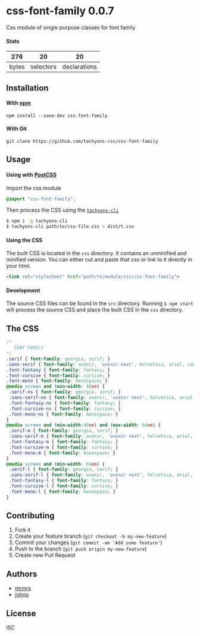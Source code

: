 # css-font-family 0.0.7

Css module of single purpose classes for font family

#### Stats

276 | 20 | 20
---|---|---
bytes | selectors | declarations

## Installation

#### With [npm](https://npmjs.com)

```
npm install --save-dev css-font-family
```

#### With Git

```
git clone https://github.com/tachyons-css/css-font-family
```

## Usage

#### Using with [PostCSS](https://github.com/postcss/postcss)

Import the css module

```css
@import "css-font-family";
```

Then process the CSS using the [`tachyons-cli`](https://github.com/tachyons-css/tachyons-cli)

```sh
$ npm i -g tachyons-cli
$ tachyons-cli path/to/css-file.css > dist/t.css
```

#### Using the CSS

The built CSS is located in the `css` directory. It contains an unminified and minified version.
You can either cut and paste that css or link to it directly in your html.

```html
<link rel="stylesheet" href="path/to/module/css/css-font-family">
```

#### Development

The source CSS files can be found in the `src` directory.
Running `$ npm start` will process the source CSS and place the built CSS in the `css` directory.

## The CSS

```css
/*
   FONT FAMILY
*/
.serif { font-family: georgia, serif; }
.sans-serif { font-family: avenir, 'avenir next', helvetica, arial, sans-serif; }
.font-fantasy { font-family: fantasy; }
.font-cursive { font-family: cursive; }
.font-mono { font-family: monospace; }
@media screen and (min-width: 48em) {
 .serif-ns { font-family: georgia, serif; }
 .sans-serif-ns { font-family: avenir, 'avenir next', helvetica, arial, sans-serif; }
 .font-fantasy-ns { font-family: fantasy; }
 .font-cursive-ns { font-family: cursive; }
 .font-mono-ns { font-family: monospace; }
}
@media screen and (min-width:48em) and (max-width: 64em) {
 .serif-m { font-family: georgia, serif; }
 .sans-serif-m { font-family: avenir, 'avenir next', helvetica, arial, sans-serif; }
 .font-fantasy-m { font-family: fantasy; }
 .font-cursive-m { font-family: cursive; }
 .font-mono-m { font-family: monospace; }
}
@media screen and (min-width: 64em) {
 .serif-l { font-family: georgia, serif; }
 .sans-serif-l { font-family: avenir, 'avenir next', helvetica, arial, sans-serif; }
 .font-fantasy-l { font-family: fantasy; }
 .font-cursive-l { font-family: cursive; }
 .font-mono-l { font-family: monospace; }
}
```

## Contributing

1. Fork it
2. Create your feature branch (`git checkout -b my-new-feature`)
3. Commit your changes (`git commit -am 'Add some feature'`)
4. Push to the branch (`git push origin my-new-feature`)
5. Create new Pull Request

## Authors

* [mrmrs](http://mrmrs.io)
* [johno](http://johnotander.com)

## License

ISC
